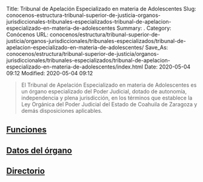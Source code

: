 Title: Tribunal de Apelación Especializado en materia de Adolescentes
Slug: conocenos-estructura-tribunal-superior-de-justicia-organos-jurisdiccionales-tribunales-especializados-tribunal-de-apelacion-especializado-en-materia-de-adolescentes
Summary: .
Category: Conócenos
URL: conocenos/estructura/tribunal-superior-de-justicia/organos-jurisdiccionales/tribunales-especializados/tribunal-de-apelacion-especializado-en-materia-de-adolescentes/
Save_As: conocenos/estructura/tribunal-superior-de-justicia/organos-jurisdiccionales/tribunales-especializados/tribunal-de-apelacion-especializado-en-materia-de-adolescentes/index.html
Date: 2020-05-04 09:12
Modified: 2020-05-04 09:12


> El Tribunal de Apelación Especializado en materia de Adolescentes es un órgano especializado del Poder Judicial, dotado de autonomía, independencia y plena jurisdicción, en los términos que establece la Ley Orgánica del Poder Judicial del Estado de Coahuila de Zaragoza y demás disposiciones aplicables.

## [Funciones](funciones/)

## [Datos del órgano](datos-del-organo/)

## [Directorio](directorio/)



